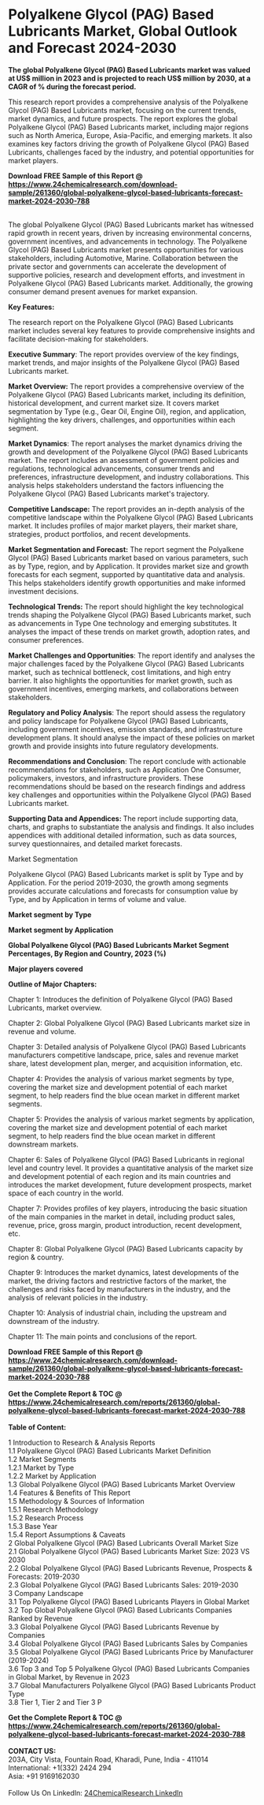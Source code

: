<h1>Polyalkene Glycol (PAG) Based Lubricants Market, Global Outlook and Forecast 2024-2030</h1><p><strong>The global Polyalkene Glycol (PAG) Based Lubricants market was valued at US$ million in 2023 and is projected to reach US$ million by 2030, at a CAGR of % during the forecast period.</strong></p><p>
</p><p>This research report provides a comprehensive analysis of the Polyalkene Glycol (PAG) Based Lubricants market, focusing on the current trends, market dynamics, and future prospects. The report explores the global Polyalkene Glycol (PAG) Based Lubricants market, including major regions such as North America, Europe, Asia-Pacific, and emerging markets. It also examines key factors driving the growth of Polyalkene Glycol (PAG) Based Lubricants, challenges faced by the industry, and potential opportunities for market players.</p><div><b>Download FREE Sample of this Report @ 
            <a href="https://www.24chemicalresearch.com/download-sample/261360/global-polyalkene-glycol-based-lubricants-forecast-market-2024-2030-788">
            https://www.24chemicalresearch.com/download-sample/261360/global-polyalkene-glycol-based-lubricants-forecast-market-2024-2030-788</a></b></div><br><p>
The global Polyalkene Glycol (PAG) Based Lubricants market has witnessed rapid growth in recent years, driven by increasing environmental concerns, government incentives, and advancements in technology. The Polyalkene Glycol (PAG) Based Lubricants market presents opportunities for various stakeholders, including Automotive, Marine. Collaboration between the private sector and governments can accelerate the development of supportive policies, research and development efforts, and investment in Polyalkene Glycol (PAG) Based Lubricants market. Additionally, the growing consumer demand present avenues for market expansion.</p><p>
<strong>Key Features:</strong></p><p>
The research report on the Polyalkene Glycol (PAG) Based Lubricants market includes several key features to provide comprehensive insights and facilitate decision-making for stakeholders.</p><p>
<strong>Executive Summary</strong>: The report provides overview of the key findings, market trends, and major insights of the Polyalkene Glycol (PAG) Based Lubricants market.</p><p>
<strong>Market Overview:</strong> The report provides a comprehensive overview of the Polyalkene Glycol (PAG) Based Lubricants market, including its definition, historical development, and current market size. It covers market segmentation by Type (e.g., Gear Oil, Engine Oil), region, and application, highlighting the key drivers, challenges, and opportunities within each segment.</p><p>
<strong>Market Dynamics</strong>: The report analyses the market dynamics driving the growth and development of the Polyalkene Glycol (PAG) Based Lubricants market. The report includes an assessment of government policies and regulations, technological advancements, consumer trends and preferences, infrastructure development, and industry collaborations. This analysis helps stakeholders understand the factors influencing the Polyalkene Glycol (PAG) Based Lubricants market's trajectory.</p><p>
<strong>Competitive Landscape:</strong> The report provides an in-depth analysis of the competitive landscape within the Polyalkene Glycol (PAG) Based Lubricants market. It includes profiles of major market players, their market share, strategies, product portfolios, and recent developments.</p><p>
<strong>Market Segmentation and Forecast:</strong> The report segment the Polyalkene Glycol (PAG) Based Lubricants market based on various parameters, such as by Type, region, and by Application. It provides market size and growth forecasts for each segment, supported by quantitative data and analysis. This helps stakeholders identify growth opportunities and make informed investment decisions.</p><p>
<strong>Technological Trends:</strong> The report should highlight the key technological trends shaping the Polyalkene Glycol (PAG) Based Lubricants market, such as advancements in Type One technology and emerging substitutes. It analyses the impact of these trends on market growth, adoption rates, and consumer preferences.</p><p>
<strong>Market Challenges and Opportunities</strong>: The report identify and analyses the major challenges faced by the Polyalkene Glycol (PAG) Based Lubricants market, such as technical bottleneck, cost limitations, and high entry barrier. It also highlights the opportunities for market growth, such as government incentives, emerging markets, and collaborations between stakeholders.</p><p>
<strong>Regulatory and Policy Analysis</strong>: The report should assess the regulatory and policy landscape for Polyalkene Glycol (PAG) Based Lubricants, including government incentives, emission standards, and infrastructure development plans. It should analyse the impact of these policies on market growth and provide insights into future regulatory developments.</p><p>
<strong>Recommendations and Conclusion</strong>: The report conclude with actionable recommendations for stakeholders, such as Application One Consumer, policymakers, investors, and infrastructure providers. These recommendations should be based on the research findings and address key challenges and opportunities within the Polyalkene Glycol (PAG) Based Lubricants market.</p><p>
<strong>Supporting Data and Appendices: </strong>The report include supporting data, charts, and graphs to substantiate the analysis and findings. It also includes appendices with additional detailed information, such as data sources, survey questionnaires, and detailed market forecasts.</p><p>
Market Segmentation</p><p>
Polyalkene Glycol (PAG) Based Lubricants market is split by Type and by Application. For the period 2019-2030, the growth among segments provides accurate calculations and forecasts for consumption value by Type, and by Application in terms of volume and value.</p><p>
<strong>Market segment by Type</strong></p><p>
</p><p>
</p><p><strong>Market segment by Application</strong></p><p>
</p><p>
</p><p><strong>Global Polyalkene Glycol (PAG) Based Lubricants Market Segment Percentages, By Region and Country, 2023 (%)</strong></p><p>
</p><p>
</p><p><strong>Major players covered</strong></p><p>
</p><p>
</p><p><strong>Outline of Major Chapters:</strong></p><p>
Chapter 1: Introduces the definition of Polyalkene Glycol (PAG) Based Lubricants, market overview.</p><p>
Chapter 2: Global Polyalkene Glycol (PAG) Based Lubricants market size in revenue and volume.</p><p>
Chapter 3: Detailed analysis of Polyalkene Glycol (PAG) Based Lubricants manufacturers competitive landscape, price, sales and revenue market share, latest development plan, merger, and acquisition information, etc.</p><p>
Chapter 4: Provides the analysis of various market segments by type, covering the market size and development potential of each market segment, to help readers find the blue ocean market in different market segments.</p><p>
Chapter 5: Provides the analysis of various market segments by application, covering the market size and development potential of each market segment, to help readers find the blue ocean market in different downstream markets.</p><p>
Chapter 6: Sales of Polyalkene Glycol (PAG) Based Lubricants in regional level and country level. It provides a quantitative analysis of the market size and development potential of each region and its main countries and introduces the market development, future development prospects, market space of each country in the world.</p><p>
Chapter 7: Provides profiles of key players, introducing the basic situation of the main companies in the market in detail, including product sales, revenue, price, gross margin, product introduction, recent development, etc.</p><p>
Chapter 8: Global Polyalkene Glycol (PAG) Based Lubricants capacity by region &amp; country.</p><p>
Chapter 9: Introduces the market dynamics, latest developments of the market, the driving factors and restrictive factors of the market, the challenges and risks faced by manufacturers in the industry, and the analysis of relevant policies in the industry.</p><p>
Chapter 10: Analysis of industrial chain, including the upstream and downstream of the industry.</p><p>
Chapter 11: The main points and conclusions of the report.</p><div><b>Download FREE Sample of this Report @ 
            <a href="https://www.24chemicalresearch.com/download-sample/261360/global-polyalkene-glycol-based-lubricants-forecast-market-2024-2030-788">
            https://www.24chemicalresearch.com/download-sample/261360/global-polyalkene-glycol-based-lubricants-forecast-market-2024-2030-788</a></b></div><br><div><b>Get the Complete Report & TOC @ 
            <a href="https://www.24chemicalresearch.com/reports/261360/global-polyalkene-glycol-based-lubricants-forecast-market-2024-2030-788">
            https://www.24chemicalresearch.com/reports/261360/global-polyalkene-glycol-based-lubricants-forecast-market-2024-2030-788</a></b></div><br>
            <b>Table of Content:</b><p>1 Introduction to Research & Analysis Reports<br />
    1.1 Polyalkene Glycol (PAG) Based Lubricants Market Definition<br />
    1.2 Market Segments<br />
        1.2.1 Market by Type<br />
        1.2.2 Market by Application<br />
    1.3 Global Polyalkene Glycol (PAG) Based Lubricants Market Overview<br />
    1.4 Features & Benefits of This Report<br />
    1.5 Methodology & Sources of Information<br />
        1.5.1 Research Methodology<br />
        1.5.2 Research Process<br />
        1.5.3 Base Year<br />
        1.5.4 Report Assumptions & Caveats<br />
2 Global Polyalkene Glycol (PAG) Based Lubricants Overall Market Size<br />
    2.1 Global Polyalkene Glycol (PAG) Based Lubricants Market Size: 2023 VS 2030<br />
    2.2 Global Polyalkene Glycol (PAG) Based Lubricants Revenue, Prospects & Forecasts: 2019-2030<br />
    2.3 Global Polyalkene Glycol (PAG) Based Lubricants Sales: 2019-2030<br />
3 Company Landscape<br />
    3.1 Top Polyalkene Glycol (PAG) Based Lubricants Players in Global Market<br />
    3.2 Top Global Polyalkene Glycol (PAG) Based Lubricants Companies Ranked by Revenue<br />
    3.3 Global Polyalkene Glycol (PAG) Based Lubricants Revenue by Companies<br />
    3.4 Global Polyalkene Glycol (PAG) Based Lubricants Sales by Companies<br />
    3.5 Global Polyalkene Glycol (PAG) Based Lubricants Price by Manufacturer (2019-2024)<br />
    3.6 Top 3 and Top 5 Polyalkene Glycol (PAG) Based Lubricants Companies in Global Market, by Revenue in 2023<br />
    3.7 Global Manufacturers Polyalkene Glycol (PAG) Based Lubricants Product Type<br />
    3.8 Tier 1, Tier 2 and Tier 3 P</p><div><b>Get the Complete Report & TOC @ 
            <a href="https://www.24chemicalresearch.com/reports/261360/global-polyalkene-glycol-based-lubricants-forecast-market-2024-2030-788">
            https://www.24chemicalresearch.com/reports/261360/global-polyalkene-glycol-based-lubricants-forecast-market-2024-2030-788</a></b></div><br><b>CONTACT US:</b><br>
            203A, City Vista, Fountain Road, Kharadi, Pune, India - 411014<br>
            International: +1(332) 2424 294<br>
            Asia: +91 9169162030 <br><br>
            Follow Us On LinkedIn: <a href="https://www.linkedin.com/company/24chemicalresearch/">24ChemicalResearch LinkedIn</a>
